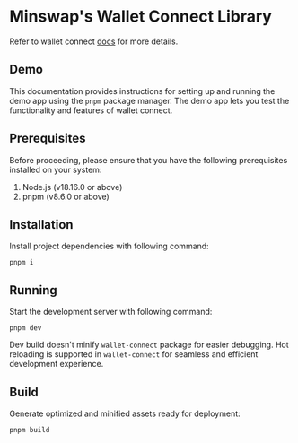 # Minswap's Wallet Connect Library

Refer to wallet connect [docs](packages/wallet-connect/README.md) for more details.

## Demo

This documentation provides instructions for setting up and running the demo app using the `pnpm` package manager. The demo app lets you test the functionality and features of wallet connect.

## Prerequisites

Before proceeding, please ensure that you have the following prerequisites installed on your system:

1. Node.js (v18.16.0 or above)
2. pnpm (v8.6.0 or above)

## Installation

Install project dependencies with following command:

```
pnpm i
```

## Running

Start the development server with following command:

```
pnpm dev
```

Dev build doesn't minify `wallet-connect` package for easier debugging. Hot reloading is supported in `wallet-connect` for seamless and efficient development experience.

## Build

Generate optimized and minified assets ready for deployment:

```
pnpm build
```
